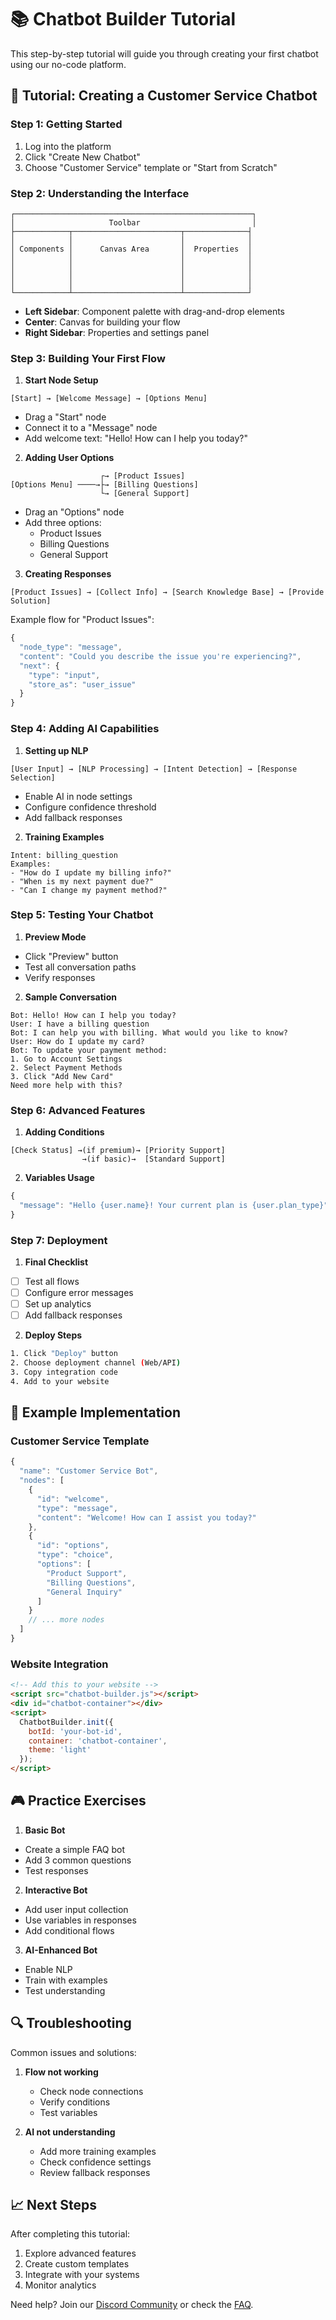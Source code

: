 # 📚 Chatbot Builder Tutorial

This step-by-step tutorial will guide you through creating your first chatbot using our no-code platform.

## 🎯 Tutorial: Creating a Customer Service Chatbot

### Step 1: Getting Started
1. Log into the platform
2. Click "Create New Chatbot"
3. Choose "Customer Service" template or "Start from Scratch"

### Step 2: Understanding the Interface
```
┌─────────────────────────────────────────────────────┐
│                     Toolbar                         │
├────────────┬────────────────────────┬──────────────┤
│            │                        │              │
│ Components │      Canvas Area       │  Properties  │
│            │                        │              │
│            │                        │              │
│            │                        │              │
│            │                        │              │
└────────────┴────────────────────────┴──────────────┘
```

- **Left Sidebar**: Component palette with drag-and-drop elements
- **Center**: Canvas for building your flow
- **Right Sidebar**: Properties and settings panel

### Step 3: Building Your First Flow

1. **Start Node Setup**
```
[Start] → [Welcome Message] → [Options Menu]
```
- Drag a "Start" node
- Connect it to a "Message" node
- Add welcome text: "Hello! How can I help you today?"

2. **Adding User Options**
```
                    ┌→ [Product Issues]
[Options Menu] ────→├→ [Billing Questions]
                    └→ [General Support]
```
- Drag an "Options" node
- Add three options:
  - Product Issues
  - Billing Questions
  - General Support

3. **Creating Responses**
```
[Product Issues] → [Collect Info] → [Search Knowledge Base] → [Provide Solution]
```
Example flow for "Product Issues":
```javascript
{
  "node_type": "message",
  "content": "Could you describe the issue you're experiencing?",
  "next": {
    "type": "input",
    "store_as": "user_issue"
  }
}
```

### Step 4: Adding AI Capabilities

1. **Setting up NLP**
```
[User Input] → [NLP Processing] → [Intent Detection] → [Response Selection]
```
- Enable AI in node settings
- Configure confidence threshold
- Add fallback responses

2. **Training Examples**
```
Intent: billing_question
Examples:
- "How do I update my billing info?"
- "When is my next payment due?"
- "Can I change my payment method?"
```

### Step 5: Testing Your Chatbot

1. **Preview Mode**
- Click "Preview" button
- Test all conversation paths
- Verify responses

2. **Sample Conversation**
```
Bot: Hello! How can I help you today?
User: I have a billing question
Bot: I can help you with billing. What would you like to know?
User: How do I update my card?
Bot: To update your payment method:
1. Go to Account Settings
2. Select Payment Methods
3. Click "Add New Card"
Need more help with this?
```

### Step 6: Advanced Features

1. **Adding Conditions**
```
[Check Status] →(if premium)→ [Priority Support]
                →(if basic)→  [Standard Support]
```

2. **Variables Usage**
```javascript
{
  "message": "Hello {user.name}! Your current plan is {user.plan_type}"
}
```

### Step 7: Deployment

1. **Final Checklist**
- [ ] Test all flows
- [ ] Configure error messages
- [ ] Set up analytics
- [ ] Add fallback responses

2. **Deploy Steps**
```bash
1. Click "Deploy" button
2. Choose deployment channel (Web/API)
3. Copy integration code
4. Add to your website
```

## 📱 Example Implementation

### Customer Service Template
```javascript
{
  "name": "Customer Service Bot",
  "nodes": [
    {
      "id": "welcome",
      "type": "message",
      "content": "Welcome! How can I assist you today?"
    },
    {
      "id": "options",
      "type": "choice",
      "options": [
        "Product Support",
        "Billing Questions",
        "General Inquiry"
      ]
    }
    // ... more nodes
  ]
}
```

### Website Integration
```html
<!-- Add this to your website -->
<script src="chatbot-builder.js"></script>
<div id="chatbot-container"></div>
<script>
  ChatbotBuilder.init({
    botId: 'your-bot-id',
    container: 'chatbot-container',
    theme: 'light'
  });
</script>
```

## 🎮 Practice Exercises

1. **Basic Bot**
- Create a simple FAQ bot
- Add 3 common questions
- Test responses

2. **Interactive Bot**
- Add user input collection
- Use variables in responses
- Add conditional flows

3. **AI-Enhanced Bot**
- Enable NLP
- Train with examples
- Test understanding

## 🔍 Troubleshooting

Common issues and solutions:
1. **Flow not working**
   - Check node connections
   - Verify conditions
   - Test variables

2. **AI not understanding**
   - Add more training examples
   - Check confidence settings
   - Review fallback responses

## 📈 Next Steps

After completing this tutorial:
1. Explore advanced features
2. Create custom templates
3. Integrate with your systems
4. Monitor analytics

Need help? Join our [Discord Community](https://discord.gg/chatbotbuilder) or check the [FAQ](./FAQ.md). 